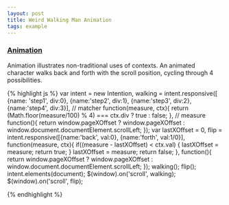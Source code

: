 ```yaml
---
layout: post
title: Weird Walking Man Animation
tags: example
---
```


### [Animation](/examples/animation)

Animation illustrates non-traditional uses of contexts. An animated character walks back and forth with the scroll position, cycling through 4 possibilities.



{% highlight js %}
var intent = new Intention,
    walking = intent.responsive([
      {name: 'step1', div:0},
      {name:'step2', div:1},
      {name:'step3', div:2},
      {name:'step4', div:3}],
                                // matcher
                                function(measure, ctx){
                                  return (Math.floor(measure/100) % 4) === ctx.div ? true : false;
                                },
                                // measure
                                function(){
                                  return window.pageXOffset ? window.pageXOffset : window.document.documentElement.scrollLeft;
                                });
var lastXOffset = 0,
    flip = intent.responsive([{name:'back', val:0},
                              {name:'forth', val:1/0}],
                             function(measure, ctx){
                               if((measure - lastXOffset) < ctx.val) {
                                 lastXOffset = measure;
                                 return true;
                               }
                               lastXOffset = measure;
                               return false;
                             }, function(){
                               return window.pageXOffset ? window.pageXOffset : window.document.documentElement.scrollLeft;
                             });
walking();
flip();
intent.elements(document);
$(window).on('scroll', walking);
$(window).on('scroll', flip);

{% endhighlight %}
